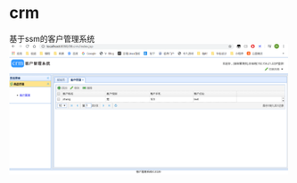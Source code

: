 # crm
基于ssm的客户管理系统
<img src="https://raw.githubusercontent.com/Vince666-ming/crm/master/pic/aaa.png" alt="首页" width="500">
